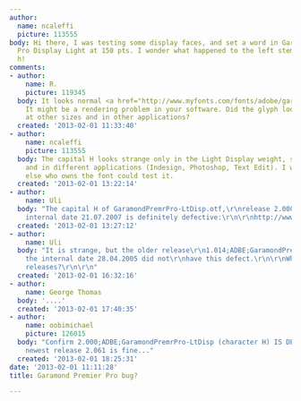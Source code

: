 ```yaml
---
author:
  name: ncaleffi
  picture: 113555
body: Hi there, I was testing some display faces, and set a word in Garamond Premier
  Pro Display Light at 150 pts. I wonder what happened to the left stem of the capital
  h!
comments:
- author:
    name: R.
    picture: 119345
  body: It looks normal <a href="http://www.myfonts.com/fonts/adobe/garamond-premier/lt-disp/glyphs.html#glyphs/505858/41">here</a>.
    It might be a rendering problem in your software. Did the glyph look equally strange
    at other sizes and in other applications?
  created: '2013-02-01 11:33:40'
- author:
    name: ncaleffi
    picture: 113555
  body: The capital H looks strange only in the Light Display weight, set at any size,
    and in different applications (Indesign, Photoshop, Text Edit). I wonder if anybody
    else who owns the font could test it.
  created: '2013-02-01 13:22:14'
- author:
    name: Uli
  body: "The capital H of GaramondPremrPro-LtDisp.otf,\r\nrelease 2.000;ADBE;GaramondPremrPro-LtDisp\r\nwith
    internal date 21.07.2007 is definitely defective:\r\n\r\nhttp://www.sanskritweb.net/temporary/GaramondPremrPro-LtDisp-H.jpg\r\n"
  created: '2013-02-01 13:27:12'
- author:
    name: Uli
  body: "It is strange, but the older release\r\n1.014;ADBE;GaramondPremrPro-LtDisp\r\nwith
    the internal date 28.04.2005 did not\r\nhave this defect.\r\n\r\nWho knows other
    releases?\r\n\r\n"
  created: '2013-02-01 16:32:16'
- author:
    name: George Thomas
  body: '....'
  created: '2013-02-01 17:40:35'
- author:
    name: oobimichael
    picture: 126015
  body: "Confirm 2.000;ADBE;GaramondPremrPro-LtDisp (character H) IS DEFECTIVE...\r\nBut
    newest release 2.061 is fine..."
  created: '2013-02-01 18:25:31'
date: '2013-02-01 11:11:28'
title: Garamond Premier Pro bug?

---
```

